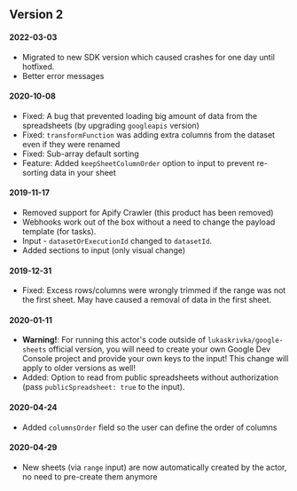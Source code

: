 ## Version 2
#### 2022-03-03
- Migrated to new SDK version which caused crashes for one day until hotfixed.
- Better error messages

#### 2020-10-08
- Fixed: A bug that prevented loading big amount of data from the spreadsheets (by upgrading `googleapis` version)
- Fixed: `transformFunction` was adding extra columns from the dataset even if they were renamed
- Fixed: Sub-array default sorting
- Feature: Added `keepSheetColumnOrder` option to input to prevent re-sorting data in your sheet

#### 2019-11-17
- Removed support for Apify Crawler (this product has been removed)
- Webhooks work out of the box without a need to change the payload template (for tasks).
- Input - `datasetOrExecutionId` changed to `datasetId`.
- Added sections to input (only visual change)

#### 2019-12-31
- Fixed: Excess rows/columns were wrongly trimmed if the range was not the first sheet. May have caused a removal of data in the first sheet.

#### 2020-01-11
- **Warning!**: For running this actor's code outside of `lukaskrivka/google-sheets` official version, you will need to create your own Google Dev Console project and provide your own keys to the input! This change will apply to older versions as well!
- Added: Option to read from public spreadsheets without authorization (pass `publicSpreadsheet: true` to the input).

#### 2020-04-24
- Added `columnsOrder` field so the user can define the order of columns

#### 2020-04-29
- New sheets (via `range` input) are now automatically created by the actor, no need to pre-create them anymore
